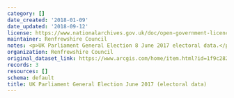 ```yaml
---
category: []
date_created: '2018-01-09'
date_updated: '2018-09-12'
license: https://www.nationalarchives.gov.uk/doc/open-government-licence/version/3/
maintainer: Renfrewshire Council
notes: <p>UK Parliament General Election 8 June 2017 electoral data.</p>
organization: Renfrewshire Council
original_dataset_link: https://www.arcgis.com/home/item.html?id=1f9c282884ce450f9f32e81402f52f5c
records: 3
resources: []
schema: default
title: UK Parliament General Election June 2017 (electoral data)
---
```

